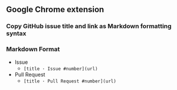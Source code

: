 ## Google Chrome extension
### Copy GitHub issue title and link as Markdown formatting syntax



### Markdown Format
- Issue
    - `[title · Issue #number](url)`
- Pull Request
    - `[title · Pull Request #number](url)`
